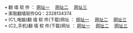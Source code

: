 &#8226; 翻 墙 软 件 ：
<a href="http://9921.uk.to/f/" target="_blank">网址一</a>
　<a href="http://w3.x443.pw/ff/" target="_blank">网址二</a>
　<a href="http://f2.farted.net/f/" target="_blank">网址三</a>
　<br />
&#8226; 索取翻墙软件QQ：2328134374<br />
&#8226; (C1_电脑)翻 墙 软 件(下载)网址 ：
<a href="http://9921.uk.to/f/" target="_blank">网址一</a>
　<a href="http://w3.x443.pw/f/" target="_blank">网址二</a>
　<a href="http://f2.farted.net/f/" target="_blank">网址三</a><br />
&#8226; (C2_手机)翻 墙 软 件(下载)网址 ：
<a href="http://9921.uk.to/ff/" target="_blank">网址一</a>
　<a href="http://w3.x443.pw/ff/" target="_blank">网址二</a>
　<a href="http://f2.farted.net/ff/" target="_blank">网址三</a>
